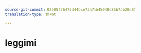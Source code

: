 ```yaml
---
source-git-commit: 02605f26475d44bce73a7ab45048c85b7ab20d8f
translation-type: tm+mt

---
```

# leggimi
